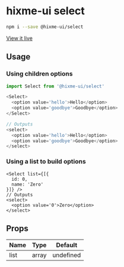 # hixme-ui select

```bash
npm i --save @hixme-ui/select
```
[View it live](https://hixme.github.io/hixme-ui/select)

## Usage

### Using children options
```javascript
import Select from '@hixme-ui/select'

<Select>
  <option value='hello'>Hello</option>
  <option value='goodbye'>Goodbye</option>
</Select>

// Outputs
<select>
  <option value='hello'>Hello</option>
  <option value='goodbye'>Goodbye</option>
</select>
```

### Using a list to build options
```
<Select list={[{
  id: 0,
  name: 'Zero'
}]} />
// Outputs
<select>
  <option value='0'>Zero</option>
</select>
```

## Props

| Name            | Type        | Default   |
| --------------- | ----------- | --------- |
| list            | array       | undefined |

